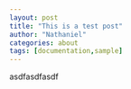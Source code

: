 ```yaml
---
layout: post
title: "This is a test post"
author: "Nathaniel"
categories: about
tags: [documentation,sample]
---
```

asdfasdfasdf
